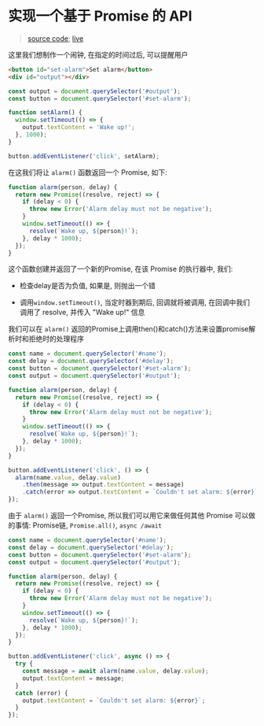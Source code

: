 # 实现一个基于 Promise 的 API

> [source code](https://github.com/dsz411/dsz411.github.io/tree/main/blog-examples/a-promise-api); [live](http://dsz411.github.io/blog-examples/a-promise-api/)

这里我们想制作一个闹钟, 在指定的时间过后, 可以提醒用户

```html
<button id="set-alarm">Set alarm</button>
<div id="output"></div>
```

```javascript
const output = document.querySelector('#output');
const button = document.querySelector('#set-alarm');

function setAlarm() {
  window.setTimeout(() => {
    output.textContent = 'Wake up!';
  }, 1000);
}

button.addEventListener('click', setAlarm);
```

在这我们将让 `alarm()` 函数返回一个 Promise, 如下:

```javascript
function alarm(person, delay) {
  return new Promise((resolve, reject) => {
    if (delay < 0) {
      throw new Error('Alarm delay must not be negative');
    }
    window.setTimeout(() => {
      resolve(`Wake up, ${person}!`);
    }, delay * 1000);
  });
}
```

这个函数创建并返回了一个新的Promise, 在该 Promise 的执行器中, 我们: 

- 检查delay是否为负值, 如果是, 则抛出一个错

- 调用`window.setTimeout()`, 当定时器到期后, 回调就将被调用, 在回调中我们调用了 resolve, 并传入 "Wake up!" 信息


我们可以在 `alarm()` 返回的Promise上调用then()和catch()方法来设置promise解析时和拒绝时的处理程序

```javascript
const name = document.querySelector('#name');
const delay = document.querySelector('#delay');
const button = document.querySelector('#set-alarm');
const output = document.querySelector('#output');

function alarm(person, delay) {
  return new Promise((resolve, reject) => {
    if (delay < 0) {
      throw new Error('Alarm delay must not be negative');
    }
    window.setTimeout(() => {
      resolve(`Wake up, ${person}!`);
    }, delay * 1000);
  });
}

button.addEventListener('click', () => {
  alarm(name.value, delay.value)
    .then(message => output.textContent = message)
    .catch(error => output.textContent = `Couldn't set alarm: ${error}`);
});
```

由于 `alarm()` 返回一个Promise, 所以我们可以用它来做任何其他 Promise 可以做的事情: Promise链, `Promise.all()`, `async /await`

```javascript
const name = document.querySelector('#name');
const delay = document.querySelector('#delay');
const button = document.querySelector('#set-alarm');
const output = document.querySelector('#output');

function alarm(person, delay) {
  return new Promise((resolve, reject) => {
    if (delay < 0) {
      throw new Error('Alarm delay must not be negative');
    }
    window.setTimeout(() => {
      resolve(`Wake up, ${person}!`);
    }, delay * 1000);
  });
}

button.addEventListener('click', async () => {
  try {
    const message = await alarm(name.value, delay.value);
    output.textContent = message;
  }
  catch (error) {
    output.textContent = `Couldn't set alarm: ${error}`;
  }
});
```

